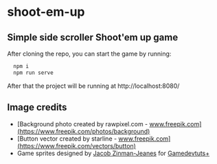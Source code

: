 # shoot-em-up

## Simple side scroller Shoot'em up game

After cloning the repo, you can start the game by running:

```js
  npm i
  npm run serve
```

After that the project will be running at http://localhost:8080/


## Image credits

* [Background photo created by rawpixel.com - www.freepik.com](https://www.freepik.com/photos/background)
* [Button vector created by starline - www.freepik.com](https://www.freepik.com/vectors/button)
* Game sprites designed by [Jacob Zinman-Jeanes](http://jeanes.co) for [Gamedevtuts+](http://gamedev.tutsplus.com/)

<!-- <a href="https://www.freepik.com/photos/background">Background photo created by rawpixel.com - www.freepik.com</a> -->
<!-- <a href='https://www.freepik.com/vectors/button'>Button vector created by starline - www.freepik.com</a> -->